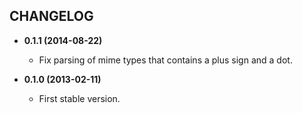 CHANGELOG
---------

- **0.1.1 (2014-08-22)**

    - Fix parsing of mime types that contains a plus sign and a dot.

- **0.1.0 (2013-02-11)**

    - First stable version.
